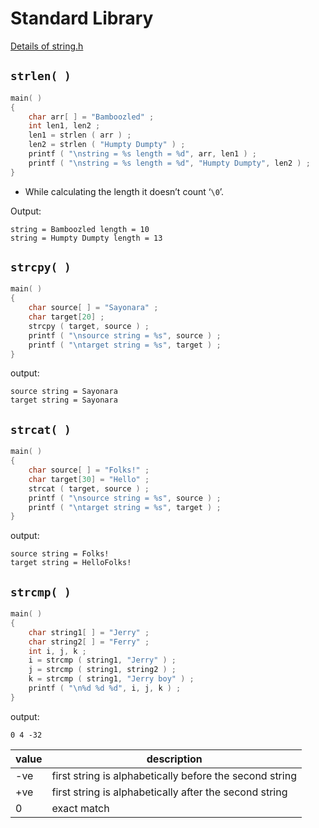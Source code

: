# Standard Library

[Details of string.h](../../references/header_files/string.h.md)

## `strlen( )`

```c
main( )
{
    char arr[ ] = "Bamboozled" ;
    int len1, len2 ;
    len1 = strlen ( arr ) ;
    len2 = strlen ( "Humpty Dumpty" ) ;
    printf ( "\nstring = %s length = %d", arr, len1 ) ;
    printf ( "\nstring = %s length = %d", "Humpty Dumpty", len2 ) ;
}
```

- While calculating the length it doesn’t count ‘`\0`’.

Output:
```
string = Bamboozled length = 10
string = Humpty Dumpty length = 13
```

## `strcpy( )`

```c
main( )
{
    char source[ ] = "Sayonara" ;
    char target[20] ;
    strcpy ( target, source ) ;
    printf ( "\nsource string = %s", source ) ;
    printf ( "\ntarget string = %s", target ) ;
}
```

output:
```
source string = Sayonara
target string = Sayonara
```

## `strcat( )`
```c
main( )
{
    char source[ ] = "Folks!" ;
    char target[30] = "Hello" ;
    strcat ( target, source ) ;
    printf ( "\nsource string = %s", source ) ;
    printf ( "\ntarget string = %s", target ) ;
}
```

output:
```
source string = Folks!
target string = HelloFolks!
```

## `strcmp( )`
```c
main( )
{
    char string1[ ] = "Jerry" ;
    char string2[ ] = "Ferry" ;
    int i, j, k ;
    i = strcmp ( string1, "Jerry" ) ;
    j = strcmp ( string1, string2 ) ;
    k = strcmp ( string1, "Jerry boy" ) ;
    printf ( "\n%d %d %d", i, j, k ) ;
}
```

output:
```
0 4 -32
```

| value | description |
| - | - |
| -ve | first string is alphabetically before the second string |
| +ve | first string is alphabetically after the second string |
| 0 | exact match |


